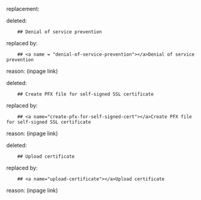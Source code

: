 replacement:

deleted:

		## Denial of service prevention

replaced by:

		## <a name = "denial-of-service-prevention"></a>Denial of service prevention

reason: (inpage link)

deleted:

		## Create PFX file for self-signed SSL certificate

replaced by:

		## <a name="create-pfx-for-self-signed-cert"></a>Create PFX file for self-signed SSL certificate

reason: (inpage link)

deleted:

		## Upload certificate

replaced by:

		## <a name="upload-certificate"></a>Upload certificate

reason: (inpage link)

